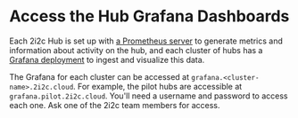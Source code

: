 # Access the Hub Grafana Dashboards

Each 2i2c Hub is set up with [a Prometheus server](https://prometheus.io/) to generate metrics and information about activity on the hub, and each cluster of hubs has a [Grafana deployment](https://grafana.com/) to ingest and visualize this data.

The Grafana for each cluster can be accessed at `grafana.<cluster-name>.2i2c.cloud`.
For example, the pilot hubs are accessible at `grafana.pilot.2i2c.cloud`. You'll need
a username and password to access each one. Ask one of the 2i2c team members for access.
